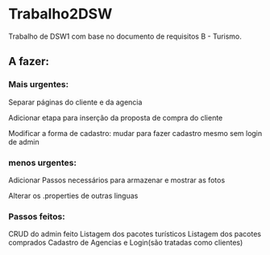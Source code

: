 # Trabalho2DSW
Trabalho de DSW1 com base no documento de requisitos B - Turismo.

## A fazer:
### Mais urgentes:

Separar páginas do cliente e da agencia

Adicionar etapa para inserção da proposta de compra do cliente

Modificar a forma de cadastro: mudar para fazer cadastro mesmo sem login de admin

### menos urgentes:
Adicionar Passos necessários para armazenar e mostrar as fotos

Alterar os .properties de outras linguas



### Passos feitos:
CRUD do admin feito
Listagem dos pacotes turísticos
Listagem dos pacotes comprados
Cadastro de Agencias e Login(são tratadas como clientes)
